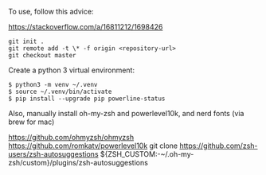 To use, follow this advice:

https://stackoverflow.com/a/16811212/1698426

    git init .
    git remote add -t \* -f origin <repository-url>
    git checkout master

Create a python 3 virtual environment:

    $ python3 -m venv ~/.venv
    $ source ~/.venv/bin/activate
    $ pip install --upgrade pip powerline-status

Also, manually install oh-my-zsh and powerlevel10k, and nerd fonts (via brew for mac)

https://github.com/ohmyzsh/ohmyzsh
https://github.com/romkatv/powerlevel10k
git clone https://github.com/zsh-users/zsh-autosuggestions ${ZSH_CUSTOM:-~/.oh-my-zsh/custom}/plugins/zsh-autosuggestions
